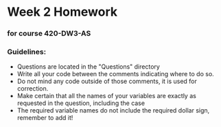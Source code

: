 # Week 2 Homework
### for course 420-DW3-AS

### Guidelines:
* Questions are located in the "Questions" directory
* Write all your code between the comments indicating where to do so.
* Do not mind any code outside of those comments, it is used for correction.
* Make certain that all the names of your variables are exactly as requested in the question, including the case
* The required variable names do not include the required dollar sign, remember to add it!